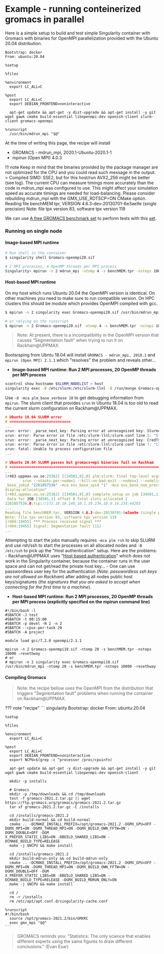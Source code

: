 # Example - running conteinerized gromacs in parallel

Here is a simple setup to build and test simple Singularity container with Gromacs with binaries for OpenMPI parallelization provided with the Ubuntu 20.04 distribution.

``` singularity
Bootstrap: docker
From: ubuntu:20.04

%setup

%files

%environment
  export LC_ALL=C

%post
  export LC_ALL=C
  export DEBIAN_FRONTEND=noninteractive

  apt-get update && apt-get -y dist-upgrade && apt-get install -y git wget gawk cmake build-essential libopenmpi-dev openssh-client slurm-client gromacs-openmpi

%runscript
  /usr/bin/mdrun_mpi "$@"
```

At the time of writing this page, the recipe will install

- GROMACS - mdrun_mpi, 2020.1-Ubuntu-2020.1-1
- mpirun (Open MPI) 4.0.3

!!! note
    Keep in mind that the binaries provided by the package manager are not optimized for the CPU and you could read such message in the output:
    > Compiled SIMD: SSE2, but for this host/run AVX2_256 might be better (see log).
    The current CPU can measure timings more accurately than the code in
    mdrun_mpi was configured to use. This might affect your simulation
    speed as accurate timings are needed for load-balancing.
    Please consider rebuilding mdrun_mpi with the GMX_USE_RDTSCP=ON CMake option.
    Reading file benchMEM.tpr, VERSION 4.6.3-dev-20130701-6e3ae9e (single precision)
    Note: file tpx version 83, software tpx version 119

We can use [A free GROMACS benchmark set](https://www.mpibpc.mpg.de/grubmueller/bench) to perform tests with this [set](https://www.mpibpc.mpg.de/15101317/benchMEM.zip).

### Running on single node

#### Image-based MPI runtime

``` bash
# Run shell in the container
$ singularity shell Gromacs-openmpi20.sif

# 2 MPI processes, 4 OpenMP threads per MPI process
Singularity> mpirun -n 2 mdrun_mpi -ntomp 4 -s benchMEM.tpr -nsteps 10000 -resethway
```

#### Host-based MPI runtime

On my host which runs Ubuntu 20.04 the OpenMPI version is identical. On other machines you need to make sure to run compatible version. On HPC clusters this should be module which provides OpenMPI compiled with gcc.
``` bash
$ mpirun -n 2 singularity exec Gromacs-openmpi20.sif /usr/bin/mdrun_mpi -ntomp 4 -s benchMEM.tpr -nsteps 10000 -resethway

# or relying on the runscript
$ mpirun -n 2 Gromacs-openmpi20.sif -ntomp 4 -s benchMEM.tpr -nsteps 10000 -resethway
```

> Note: At present, there is a incompatibility in the OpenMPI version that causes "Segmentation fault" when trying to run it on Rackham@UPPMAX. 

Bootsraping from Ubntu 18.04 will install `GROMACS - mdrun_mpi, 2018.1` and `mpirun (Open MPI) 2.1.1` which "resolves" the problem and reveals other...

- **Image-based MPI runtime: Run 2 MPI processes, 20 OpenMP threads per MPI process**
``` bash
scontrol show hostname $SLURM_NODELIST > host
singularity exec -B /etc/slurm:/etc/slurm-llnl -B /run/munge Gromacs-openmpi18.sif mpirun -n 2 -d -mca plm_base_verbose 10 --launch-agent 'singularity exec Gromacs-openmpi18.sif orted' /usr/bin/mdrun_mpi -ntomp 20 -s benchMEM.tpr -nsteps 10000 -resethway
```
Use `-d -mca plm_base_verbose 10` to get debugging information from `mpirun`. The slurm client that provides `srun` in Ubuntu 18.04 is too old to read the current slurm configuration on Rackham@UPPMAX.
``` c++
# Ubuntu 18.04 SLURM error
# ============================
...
srun: error: _parse_next_key: Parsing error at unrecognized key: SlurmctldHost
srun: error: Parse error in file /etc/slurm-llnl/slurm.conf line 5: "SlurmctldHost=rackham-q"
srun: error: _parse_next_key: Parsing error at unrecognized key: CredType
srun: error: Parse error in file /etc/slurm-llnl/slurm.conf line 7: "CredType=cred/munge"
srun: fatal: Unable to process configuration file
...

# Ubuntu 20.04 SLURM passes but gromacs+mpi binaries fail on Rackham
# =====================================================================
...
[r483.uppmax.uu.se:25362] [[34501,0],0] plm:slurm: final top-level argv:
        srun --ntasks-per-node=1 --kill-on-bad-exit --nodes=1 --nodelist=r484 --ntasks=1 /usr/bin/singularity exec Gromacs-apt.sif /usr/bin/orted -mca ess "slurm" -mca ess
_base_jobid "2261057536" -mca ess_base_vpid "1" -mca ess_base_num_procs "2" -mca orte_node_regex "r[3:483-484]@0(2)" -mca orte_hnp_uri "2261057536.0;tcp://172.18.10.240,10.1.10.234,10.0.10.234:44203" -mca plm_base_verbose "10" -mca -d "-
display-allocation"
[r483.uppmax.uu.se:25362] [[34501,0],0] complete_setup on job [34501,1]
 Data for JOB [34501,1] offset 0 Total slots allocated 2
2261057536.0;tcp://172.18.10.240,10.1.10.234,10.0.10.234:44203
...
Reading file benchMEM.tpr, VERSION 4.6.3-dev-20130701-6e3ae9e (single precision)
Note: file tpx version 83, software tpx version 119
[r484:19455] *** Process received signal ***
[r484:19455] Signal: Segmentation fault (11)
...
```
Attempting to start the jobs manually requires `-mca plm rsh` to skip SLURM and use rsh/ssh to start the processes on all allocated nodes and `-B /etc/ssh` to pick up the "Host authentication" setup. Here are the problems:
    - Rackham@UPPMAX uses "[Host based authentication](https://en.wikibooks.org/wiki/OpenSSH/Cookbook/Host-based_Authentication)" which does not work in the Singularity container, because the container runs in the user space and can not get/read the private host key...
    - One can use passwordless user key for the authentication (_Note: passwordless ssh keys are not allowed on Rackham_) after adding all nodes public host keys/signatures (_the signatures that you are asked to accept when connecting for the first time to a machine_).

- **Host-based MPI runtime: Run 2 MPI processes, 20 OpenMP threads per MPI process (explicitly specified on the mpirun command line)**
```
#!/bin/bash -l
#SBATCH -J test
#SBATCH -t 00:15:00
#SBATCH -p devel -N 2 -n 2
#SBATCH --cpus-per-task 20
#SBATCH -A project

module load gcc/7.2.0 openmpi/2.1.1

mpirun -n 2 Gromacs-openmpi18.sif -ntomp 20 -s benchMEM.tpr -nsteps 10000 -resethway
# or
# mpirun -n 2 singularity exec Gromacs-openmpi18.sif /usr/bin/mdrun_mpi -ntomp 20 -s benchMEM.tpr -nsteps 10000 -resethway
```


#### Compiling Gromacs

> Note: the recipe bellow uses the OpenMPI from the distribution that triggers "Segmentation fault" problems when running the container on Rackham@UPPMAX.

??? note "recipe"
    ``` singularity
    Bootstrap: docker
    From: ubuntu:20.04
    
    %setup
    
    %files
    
    %environment
      export LC_ALL=C
    
    %post
      export LC_ALL=C
      export DEBIAN_FRONTEND=noninteractive
      export NCPU=$(grep -c ^processor /proc/cpuinfo)
    
      apt-get update && apt-get -y dist-upgrade && apt-get install -y git wget gawk cmake build-essential libopenmpi-dev openssh-client
    
      mkdir -p installs
    
      # Gromacs
      mkdir -p /tmp/downloads && cd /tmp/downloads
      test -f gromacs-2021.2.tar.gz || wget https://ftp.gromacs.org/gromacs/gromacs-2021.2.tar.gz
      tar xf gromacs-2021.2.tar.gz -C /installs
    
      cd /installs/gromacs-2021.2
      mkdir build-normal && cd build-normal
      cmake .. -DCMAKE_INSTALL_PREFIX=/opt/gromacs-2021.2 -DGMX_GPU=OFF -DGMX_MPI=ON -DGMX_THREAD_MPI=ON -DGMX_BUILD_OWN_FFTW=ON -DGMX_DOUBLE=OFF -DGM
    X_PREFER_STATIC_LIBS=ON -DBUILD_SHARED_LIBS=ON -DCMAKE_BUILD_TYPE=RELEASE
      make -j $NCPU && make install
    
      cd /installs/gromacs-2021.2
      mkdir build-mdrun-only && cd build-mdrun-only
      cmake .. -DCMAKE_INSTALL_PREFIX=/opt/gromacs-2021.2 -DGMX_GPU=OFF -DGMX_MPI=ON -DGMX_THREAD_MPI=ON -DGMX_BUILD_OWN_FFTW=ON -DGMX_DOUBLE=OFF -DGM
    X_PREFER_STATIC_LIBS=ON -DBUILD_SHARED_LIBS=ON -DCMAKE_BUILD_TYPE=RELEASE -DGMX_BUILD_MDRUN_ONLY=ON
      make -j $NCPU && make install
    
      cd /
      rm -r /installs
      rm /etc/apt/apt.conf.d/singularity-cache.conf
    
    %runscript
    #!/bin/bash
      source /opt/gromacs-2021.2/bin/GMXRC
      exec gmx_mpi "$@"
    ```
> GROMACS reminds you: "Statistics: The only science that enables different experts using the same figures to draw different conclusions." (Evan Esar)